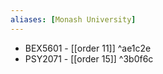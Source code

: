 ```yaml
---
aliases: [Monash University]
---
```


- BEX5601 - [[order 11]] ^ae1c2e
-   PSY2071 - [[order 15]] ^3b0f6c